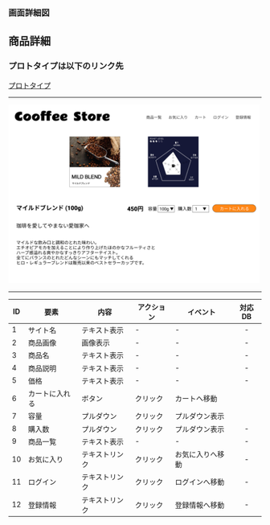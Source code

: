 ### 画面詳細図
## 商品詳細
### プロトタイプは以下のリンク先
[プロトタイプ](https://www.figma.com/file/dJshBH0rUFQ7I3o4DV8ukD/%E3%82%AA%E3%83%AA%E3%82%B8%E3%83%8A%E3%83%AB%E3%82%B5%E3%82%A4%E3%83%88?node-id=24%3A2)
*****
<img src="../img/MILD.png" width = "500">

*****
|ID|要素|内容|アクション|イベント|対応DB|
|---|---|---|---|---|:---:|
|1|サイト名|テキスト表示|-|-|-|
|2|商品画像|画像表示|-|-|-|
|3|商品名|テキスト表示|-|-|-|
|4|商品説明|テキスト表示|-|-|-|
|5|価格|テキスト表示|-|-|-|
|6|カートに入れる|ボタン|クリック|カートへ移動||
|7|容量|プルダウン|クリック|プルダウン表示||
|8|購入数|プルダウン|クリック|プルダウン表示|-|
|9|商品一覧|テキスト表示|-|-|-|
|10|お気に入り|テキストリンク|クリック|お気に入りへ移動|-|
|11|ログイン|テキストリンク|クリック|ログインへ移動|-|
|12|登録情報|テキストリンク|クリック|登録情報へ移動|-|
